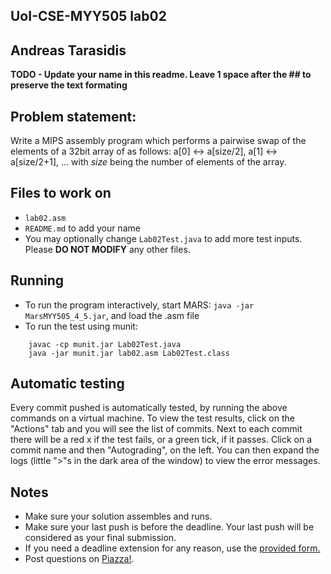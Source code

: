 
## UoI-CSE-MYY505 lab02

## Andreas Tarasidis

**TODO - Update your name in this readme. Leave 1 space after the ## to preserve the text formating**


## Problem statement:
Write a MIPS assembly program which performs a pairwise swap of the elements of a 32bit array of as follows: 
a[0] <-> a[size/2], a[1] <-> a[size/2+1], ... with *size* being the number of elements of the array.
 
## Files to work on
* `lab02.asm` 
* `README.md` to add your name<br/>
* You may optionally change `Lab02Test.java` to add more test inputs.<br/>
Please **DO NOT MODIFY** any other files. 
      
## Running 
* To run the program interactively, start MARS: `java -jar MarsMYY505_4_5.jar`, and load the .asm file
* To run the test using munit: <br/>
```
    javac -cp munit.jar Lab02Test.java
    java -jar munit.jar lab02.asm Lab02Test.class
```

## Automatic testing 
Every commit pushed is automatically tested, by running the above commands on a virtual machine.
To view the test results, click on the "Actions" tab and you will see the list of commits.
Next to each commit there will be a red x if the test fails, or a green tick, if it passes. Click on a commit name and then "Autograding", on the left. You can then expand the logs (little ">"s in the dark area of the window) to view the error messages.

## Notes
* Make sure your solution assembles and runs.
* Make sure your last push is before the deadline. Your last push will be considered as your final submission.
* If you need a deadline extension for any reason, use the [provided form.](https://forms.gle/mNZjzfxBsYS9kH9G9)
* Post questions on [Piazza!](https://piazza.com/uoi.gr/fall2021/myy505/home).

